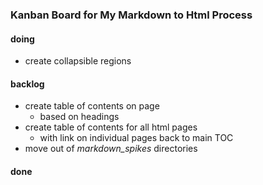 <script type="text/javascript" src="jquery-1.6.1.min.js"></script>
<link rel="stylesheet" type="text/css" href="basic.css"></style>

### Kanban Board for My Markdown to Html Process

#### doing
* create collapsible regions

#### backlog
* create table of contents on page
  * based on headings
* create table of contents for all html pages
  * with link on individual pages back to main TOC
* move out of *markdown_spikes* directories

#### done

